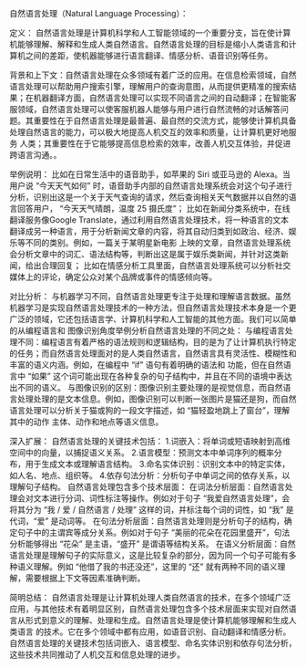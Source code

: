 自然语言处理（Natural Language Processing）：

定义： 自然语言处理是计算机科学和人工智能领域的一个重要分支，旨在使计算机能够理解、解释和生成人类自然语言。自然语言处理的目标是缩小人类语言和计算机之间的差距，使机器能够进行语言翻译、情感分析、语音识别等任务。

背景和上下文：自然语言处理在众多领域有着广泛的应用。在信息检索领域，自然语言处理可以帮助用户搜索引擎，理解用户的查询意图，从而提供更精准的搜索结果；在机器翻译方面，自然语言处理可以实现不同语言之间的自动翻译；在智能客
服领域，自然语言处理可以使客服机器人能够与用户进行自然流畅的对话解答问题。其重要性在于自然语言处理是最普遍、最自然的交流方式，能够使计算机具备处理自然语言的能力，可以极大地提高人机交互的效率和质量，让计算机更好地服务
人类；其重要性在于它能够提高信息检索的效率，改善人机交互体验，并促进跨语言沟通。。

举例说明：
比如在日常生活中的语音助手，如苹果的 Siri 或亚马逊的 Alexa。当用户说 “今天天气如何” 时，语音助手内部的自然语言处理系统会对这个句子进行分析，识别出这是一个关于天气查询的请求，然后查询相关天气数据并以自然的语言回答用户，
 “今天天气晴朗，温度 25 摄氏度”；
比如在新闻分类系统中，在线翻译服务像Google Translate，通过利用自然语言处理技术，将一种语言的文本翻译成另一种语言，用于分析新闻文章的内容，将其自动归类到如政治、经济、娱乐等不同的类别。例如，一篇关于某明星新电影
上映的文章，自然语言处理系统会分析文章中的词汇、语法结构等，判断出这是属于娱乐类新闻，并针对这类新闻，给出合理回复；
比如在情感分析工具里面，自然语言处理系统可以分析社交媒体上的评论，确定公众对某个品牌或事件的情感倾向等。

对比分析： 
与机器学习不同，自然语言处理更专注于处理和理解语言数据。虽然机器学习是实现自然语言处理技术的一种方法，但自然语言处理技术本身是一个更广泛的领域，它还包括语言学、计算机科学和人工智能的其他方面。我们可以简单的从编程语言和
图像识别角度举例分析自然语言处理的不同之处：
与编程语言处理不同：编程语言有着严格的语法规则和逻辑结构，目的是为了让计算机执行特定的任务；而自然语言处理面对的是人类自然语言，自然语言具有灵活性、模糊性和丰富的语义内涵。例如，在编程中 “if” 语句有着明确的语法和
功能，但在自然语言中 “如果” 这个词可能出现在各种复杂的句子结构中，并且在不同的语境中表达出不同的语义。
与图像识别的区别：图像识别主要处理的是视觉信息，而自然语言处理处理的是文本信息。例如，图像识别可以判断一张图片是猫还是狗，而自然语言处理可以分析关于猫或狗的一段文字描述，如 “猫轻盈地跳上了窗台”，理解其中的动作
主体、动作和地点等语义信息。

深入扩展： 
自然语言处理的关键技术包括：
1.词嵌入：将单词或短语映射到高维空间中的向量，以捕捉语义关系。
2.语言模型：预测文本中单词序列的概率分布，用于生成文本或理解语言结构。
3.命名实体识别：识别文本中的特定实体，如人名、地点、组织等。
4.依存句法分析：分析句子中单词之间的依存关系，以理解句子结构。
自然语言处理包含多个技术层面：
在词法分析层面：自然语言处理会对文本进行分词、词性标注等操作。例如对于句子 “我爱自然语言处理”，会将其分为 “我 / 爱 / 自然语言 / 处理” 这样的词，并标注每个词的词性，如 “我” 是代词，“爱” 是动词等。
在句法分析层面：自然语言处理则是分析句子的结构，确定句子中的主谓宾等成分关系。例如对于句子 “美丽的花朵在花园里盛开”，句法分析能够得出 “花朵” 是主语，“盛开” 是谓语等结构关系。
在语义分析层面：自然语言处理是理解句子的实际意义，这是比较复杂的部分，因为同一个句子可能有多种语义理解。例如 “他借了我的书还没还”，这里的 “还” 就有两种不同的语义理解，需要根据上下文等因素准确判断。

简明总结：
自然语言处理是让计算机处理人类自然语言的技术，在多个领域广泛应用，与其他技术有着明显区别，自然语言处理包含多个技术层面来实现对自然语言从形式到意义的理解、处理和生成。自然语言处理是使计算机能够理解和生成人类语言
的技术。它在多个领域中都有应用，如语音识别、自动翻译和情感分析。自然语言处理的关键技术包括词嵌入、语言模型、命名实体识别和依存句法分析，这些技术共同推动了人机交互和信息处理的进步。



